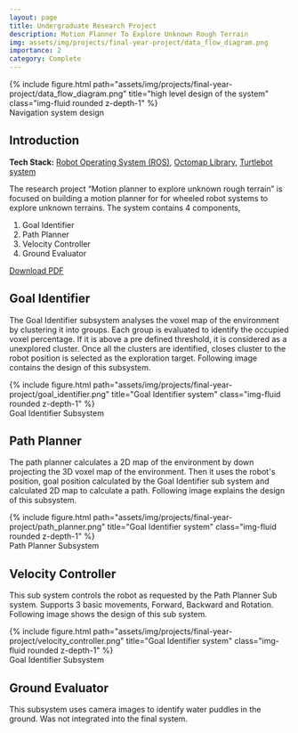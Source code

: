 ```yaml
---
layout: page
title: Undergraduate Research Project
description: Motion Planner To Explore Unknown Rough Terrain
img: assets/img/projects/final-year-project/data_flow_diagram.png
importance: 2
category: Complete
---
```


<div class="row">
    <div class="col-sm mt-3 mt-md-0">
        {% include figure.html path="assets/img/projects/final-year-project/data_flow_diagram.png" title="high level design of the system" class="img-fluid rounded z-depth-1" %}
    </div>
</div>
<div class="caption">
    Navigation system design
</div>

<h2>Introduction</h2>

<b>Tech Stack:</b> [Robot Operating System (ROS)](https://www.ros.org/), [Octomap Library](https://octomap.github.io/), [Turtlebot system](https://www.turtlebot.com/)

The research project “Motion planner to explore unknown rough terrain” is focused on building a motion planner for for wheeled robot systems to explore unknown terrains. The system contains 4 components,

<ol>
  <li>Goal Identifier</li>
  <li>Path Planner</li>
  <li>Velocity Controller</li>
  <li>Ground Evaluator</li>
</ol>

<a href="{{ '/assets/pdf/Motion_Planner_To_Explore_Unknown_Rough_Terrain.pdf' | relative_url }}">Download PDF</a>

<h2>Goal Identifier</h2>

The Goal Identifier subsystem analyses the voxel map of the environment by clustering it into groups. Each group is evaluated to identify the occupied voxel percentage. If it is above a pre defined threshold, it is considered as a unexplored cluster. Once all the clusters are identified, closes cluster to the robot position is selected as the exploration target. Following image contains the design of this subsystem.

<div class="row">
    <div class="col-sm mt-3 mt-md-0">
        {% include figure.html path="assets/img/projects/final-year-project/goal_identifier.png" title="Goal Identifier system" class="img-fluid rounded z-depth-1" %}
    </div>
</div>
<div class="caption">
    Goal Identifier Subsystem
</div>

<h2>Path Planner</h2>

The path planner calculates a 2D map of the environment by down projecting the 3D voxel map of the environment. Then it uses the robot's position, goal position calculated by the Goal Identifier sub system and calculated 2D map to calculate a path. Following image explains the design of this subsystem.

<div class="row">
    <div class="col-sm mt-3 mt-md-0">
        {% include figure.html path="assets/img/projects/final-year-project/path_planner.png" title="Goal Identifier system" class="img-fluid rounded z-depth-1" %}
    </div>
</div>
<div class="caption">
    Path Planner Subsystem
</div>

<h2>Velocity Controller</h2>

This sub system controls the robot as requested by the Path Planner Sub system. Supports 3 basic movements, Forward, Backward and Rotation. Following image shows the design of this sub system.

<div class="row">
    <div class="col-sm mt-3 mt-md-0">
        {% include figure.html path="assets/img/projects/final-year-project/velocity_controller.png" title="Goal Identifier system" class="img-fluid rounded z-depth-1" %}
    </div>
</div>
<div class="caption">
    Goal Identifier Subsystem
</div>


<h2>Ground Evaluator</h2>

This subsystem uses camera images to identify water puddles in the ground. Was not integrated into the final system.